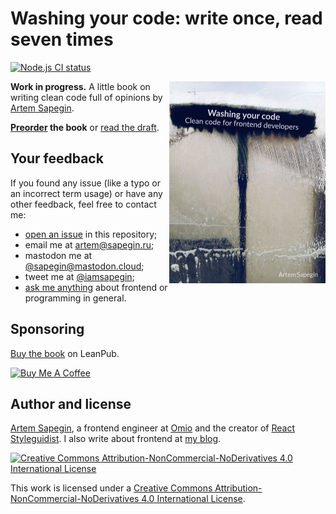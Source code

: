 # Washing your code: write once, read seven times

[![Node.js CI status](https://github.com/sapegin/washingcode/workflows/Node.js%20CI/badge.svg)](https://github.com/sapegin/washingcode/actions)

<img align="right" width="250" height="323" src="manuscript/images/cover.jpg" />

**Work in progress.** A little book on writing clean code full of opinions by [Artem Sapegin](https://sapegin.me/).

**[Preorder](https://leanpub.com/washingcode) the book** or [read the draft](https://github.com/sapegin/washingcode/blob/master/manuscript/book.md).

## Your feedback

If you found any issue (like a typo or an incorrect term usage) or have any other feedback, feel free to contact me:

- [open an issue](https://github.com/sapegin/washingcode-book/issues) in this repository;
- email me at [artem@sapegin.ru](mailto:artem@sapegin.ru);
- mastodon me at [@sapegin@mastodon.cloud](https://mastodon.cloud/@sapegin);
- tweet me at [@iamsapegin](https://twitter.com/iamsapegin);
- [ask me anything](https://github.com/sapegin/ama) about frontend or programming in general.

## Sponsoring

[Buy the book](https://leanpub.com/washingcode) on LeanPub.

<a href="https://www.buymeacoffee.com/sapegin" target="_blank"><img src="https://cdn.buymeacoffee.com/buttons/lato-orange.png" alt="Buy Me A Coffee" style="height: 51px !important;width: 217px !important;" ></a>

## Author and license

[Artem Sapegin](https://sapegin.me/), a frontend engineer at [Omio](https://omio.com/) and the creator of [React Styleguidist](https://react-styleguidist.js.org/). I also write about frontend at [my blog](https://blog.sapegin.me/).

[![Creative Commons Attribution-NonCommercial-NoDerivatives 4.0 International License](https://licensebuttons.net/l/by-nc-nd/4.0/88x31.png)](https://creativecommons.org/licenses/by-nc-nd/4.0/)

This work is licensed under a [Creative Commons Attribution-NonCommercial-NoDerivatives 4.0 International License](https://creativecommons.org/licenses/by-nc-nd/4.0/).

